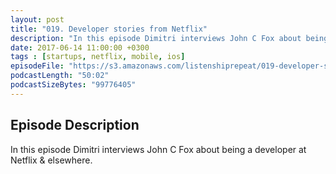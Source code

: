 ```yaml
---
layout: post
title: "019. Developer stories from Netflix"
description: "In this episode Dimitri interviews John C Fox about being a developer at Netflix and elsewhere."
date: 2017-06-14 11:00:00 +0300
tags : [startups, netflix, mobile, ios]
episodeFile: "https://s3.amazonaws.com/listenshiprepeat/019-developer-stories-from-netflix.mp3"
podcastLength: "50:02"
podcastSizeBytes: "99776405"
---
```


## Episode Description

In this episode Dimitri interviews John C Fox about being a developer at Netflix & elsewhere.
